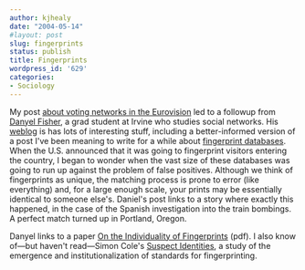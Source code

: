 ```yaml
---
author: kjhealy
date: "2004-05-14"
#layout: post
slug: fingerprints
status: publish
title: Fingerprints
wordpress_id: '629'
categories:
- Sociology
---
```


My post [about voting networks in the Eurovision](http://www.crookedtimber.org/archives/001852.html) led to a followup from [Danyel Fisher](http://drzaius.ics.uci.edu/blogs/danyelf/), a grad student at Irvine who studies social networks. His [weblog](http://drzaius.ics.uci.edu/blogs/danyelf/) is has lots of interesting stuff, including a better-informed version of a post I've been meaning to write for a while about [fingerprint databases](http://drzaius.ics.uci.edu/blogs/danyelf/archives/000188.html). When the U.S. announced that it was going to fingerprint visitors entering the country, I began to wonder when the vast size of these databases was going to run up against the problem of false positives. Although we think of fingerprints as unique, the matching process is prone to error (like everything) and, for a large enough scale, your prints may be essentially identical to someone else's. Daniel's post links to a story where exactly this happened, in the case of the Spanish investigation into the train bombings. A perfect match turned up in Portland, Oregon.

Danyel links to a paper [On the Individuality of Fingerprints](http://biometrics.cse.msu.edu/prabhakar_indiv_pami.pdf) (pdf). I also know of—but haven't read—Simon Cole's [Suspect Identities](http://www.amazon.com/exec/obidos/ASIN/0674010027/kieranhealysw-20/ref=nosim/), a study of the emergence and institutionalization of standards for fingerprinting.
